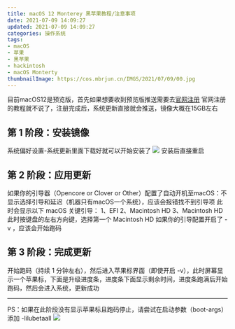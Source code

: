 ```yaml
---
title: macOS 12 Monterey 黑苹果教程/注意事项
date: 2021-07-09 14:09:27
updated: 2021-07-09 14:09:27
categories: 操作系统
tags:
- macOS
- 苹果
- 黑苹果
- hackintosh
- macOS Monterty
thumbnailImage: https://cos.mbrjun.cn/IMGS/2021/07/09/00.jpg
---
```

目前macOS12是预览版，首先如果想要收到预览版推送需要去[官网注册](https://developer.apple.com/)
官网注册的教程就不说了，注册完成后，系统更新直接就会推送，镜像大概在15GB左右
<!-- more -->

## 第 1 阶段：安装镜像

系统偏好设置-系统更新里面下载好就可以开始安装了
![  ](https://cos.mbrjun.cn/IMGS/2021/07/09/AF.jpg)
安装后直接重启

## 第 2 阶段：应用更新

如果你的引导器（Opencore or Clover or Other）配置了自动开机至macOS：不显示选择引导和延迟（机器只有macOS一个系统），应该会报错找不到引导项
此时会显示以下 macOS 关键引导：
1、EFI
2、Macintosh HD
3、Macintosh HD
此时按键盘的左右方向键，选择第一个 Macintosh HD
如果你的引导配置开启了 -v ，应该会开始跑码

## 第 3 阶段：完成更新

开始跑码（持续 1 分钟左右），然后进入苹果标界面（即使开启 -v），此时屏幕显示一个苹果标，下面是升级进度条，进度条下面显示剩余时间，进度条跑满后开始跑码，然后会进入系统，更新成功

---

PS：如果在此阶段没有显示苹果标且跑码停止，请尝试在启动参数（boot-args）添加 -lilubetaall
![  ](https://cos.mbrjun.cn/IMGS/2021/07/09/00.jpg)
